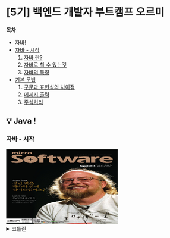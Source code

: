 # [5기] 백엔드 개발자 부트캠프 오르미

  **목차**
- 자바!
- [자바 - 시작](#javaStart)
  1. [자바 란?](#whatIsJava)
  2. [자바로 할 수 있는것](#whatToDoJava)
  3. [자바의 특징](#ofTheJava)
- [기본 문법](#기본-문법)
  1. [구문과 표현식의 차이점](#구문-표현식)
  2. [메세지 출력](#메세지-출력)
  3. [주석처리](#주석처리)


## 💡 Java !

### 자바 - 시작
<a id="javaStart"></a>

<img src="img/day18/자버지.jpg" width="300" height="200" alt="">

<details>
<summary> 코틀린 </summary>
JVM이랑 안드로이드에서 사용하는 언어로 자바보다 간단하게 코드를 짤 수 있고   
컴파일 속도가 빠르다고 함.
</details>
